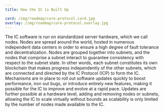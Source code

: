 ```yaml
---
title: How the IC is Built Up

card: /img/roadmap/core-protocol.card.jpg
overlay: /img/roadmap/core-protocol.overlay.jpg
---
```

The IC software is run on standardized server hardware, which we call nodes. Nodes are spread around the world, hosted in numerous independent data centers in order to ensure a high degree of fault tolerance and decentralization. Nodes are grouped together into subnets, and the nodes that comprise a subnet interact to guarantee consistency with respect to the subnet state. In other words, each subnet constitutes its own blockchain that makes progress independently of the other subnets, which are connected and directed by the IC Protocol (ICP) to form the IC.
Mechanisms are in place to roll out software updates quickly to boost performance, iron out bugs, or introduce entirely new features, making it possible for the IC to improve and evolve at a rapid pace.
Updates are further possible at a hardware level, adding and removing nodes or subnets, allowing the IC to scale virtually without bounds as scalability is only limited by the number of nodes made available to the IC.
  
